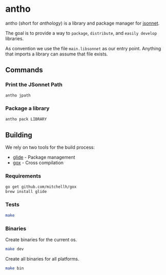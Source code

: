 # antho

antho (short for _anthology_) is a library and package manager for [jsonnet](http://jsonnet.org/).

The goal is to provide a way to `package`, `distribute`, and `easily develop` libraries.

As convention we use the file `main.libsonnet` as our entry point. Anything that imports a library can assume that file exists.

## Commands

### Print the JSonnet Path

```bash
antho jpath
```

### Package a library

```bash
antho pack LIBRARY
```

## Building

We rely on two tools for the build process:

* [glide](https://github.com/Masterminds/glide) - Package management
* [gox](https://github.com/mitchellh/gox) - Cross compilation

### Requirements

```bash
go get github.com/mitchellh/gox
brew install glide
```

### Tests

```bash
make
```

### Binaries

Create binaries for the current os.

```bash
make dev
```

Create all binaries for all platforms.

```bash
make bin
```
